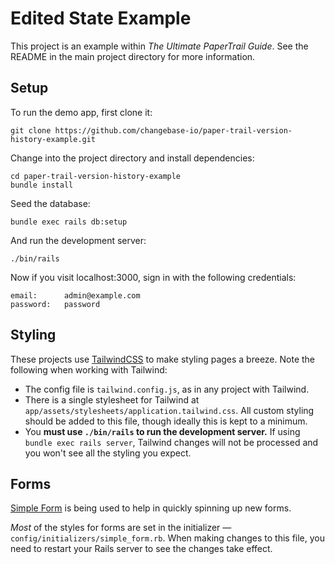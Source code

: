 # Edited State Example

This project is an example within _The Ultimate PaperTrail Guide_. See the README in the main project directory for more information.

## Setup

To run the demo app, first clone it:

    git clone https://github.com/changebase-io/paper-trail-version-history-example.git

Change into the project directory and install dependencies:

    cd paper-trail-version-history-example
    bundle install

Seed the database:

    bundle exec rails db:setup

And run the development server:

    ./bin/rails

Now if you visit localhost:3000, sign in with the following credentials:

    email:      admin@example.com
    password:   password

## Styling

These projects use [TailwindCSS](https://tailwindcss.com/) to make styling pages a breeze. Note the following when working with Tailwind:

- The config file is `tailwind.config.js`, as in any project with Tailwind.
- There is a single stylesheet for Tailwind at `app/assets/stylesheets/application.tailwind.css`. All custom styling should be added to this file, though ideally this is kept to a minimum.
- You **must use `./bin/rails` to run the development server.** If using `bundle exec rails server`, Tailwind changes will not be processed and you won't see all the styling you expect.

## Forms

[Simple Form](https://github.com/heartcombo/simple_form) is being used to help in quickly spinning up new forms.

_Most_ of the styles for forms are set in the initializer — `config/initializers/simple_form.rb`. When making changes to this file, you need to restart your Rails server to see the changes take effect.
